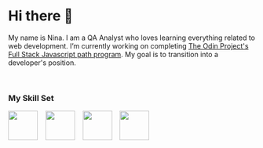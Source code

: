 # Hi there 👋  



My name is Nina.  I am a QA Analyst who loves learning everything related to web development.  I’m currently working on completing [The Odin Project's Full Stack Javascript path program](https://www.theodinproject.com/paths/full-stack-javascript?).  My goal is to transition into a developer's position.


<br>

### My Skill Set

 <img src="https://cdn.jsdelivr.net/gh/devicons/devicon/icons/html5/html5-plain-wordmark.svg" width=60px height=60px/> &nbsp;&nbsp;  <img src="https://cdn.jsdelivr.net/gh/devicons/devicon/icons/css3/css3-plain-wordmark.svg" width=60px height=60px/>  &nbsp;&nbsp;  <img src="https://cdn.jsdelivr.net/gh/devicons/devicon/icons/javascript/javascript-original.svg" width=60px height=60px/> &nbsp;&nbsp;  <img src="https://cdn.jsdelivr.net/gh/devicons/devicon/icons/git/git-plain-wordmark.svg" width=60px height=60px/>
          
          
          
          
          

<!--
**nskills-lab/nskills-lab** is a ✨ _special_ ✨ repository because its `README.md` (this file) appears on your GitHub profile.

Here are some ideas to get you started:

- 🔭 I’m currently working on ...
- 🌱 I’m currently learning ...
- 👯 I’m looking to collaborate on ...
- 🤔 I’m looking for help with ...
- 💬 Ask me about ...
- 📫 How to reach me: ...
- 😄 Pronouns: ...
- ⚡ Fun fact: ...
-->

